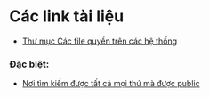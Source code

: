 # Các link tài liệu

* [Thư mục Các file quyền trên các hệ thống](https://drive.google.com/drive/u/1/folders/1gmocvlTPBb9aThS-DsplGiZo2FHmL1xI)

### Đặc biệt:

* [Nơi tìm kiếm được tất cả mọi thứ mà được public](https://google.com)